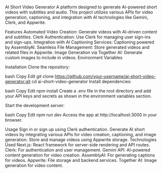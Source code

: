AI Short Video Generator
A platform designed to generate AI-powered short videos with subtitles and audio. This project utilizes various APIs for video generation, captioning, and integration with AI technologies like Gemini, Clerk, and Appwrite.

Features
Automated Video Creation: Generate videos with AI-driven content and subtitles.
Clerk Authentication: Use Clerk for managing user sign-ins and sign-ups.
Integration with AI Captioning Services: Captioning powered by AssemblyAI.
Seamless File Management: Store generated videos and related files in Appwrite.
Image Generation via Together AI: Generate custom images to include in videos.
Environment Variables

Installation
Clone the repository:

bash
Copy
Edit
git clone https://github.com/your-username/ai-short-video-generator.git
cd ai-short-video-generator
Install dependencies:

bash
Copy
Edit
npm install
Create a .env file in the root directory and add your API keys and secrets as shown in the environment variables section.

Start the development server:

bash
Copy
Edit
npm run dev
Access the app at http://localhost:3000 in your browser.

Usage
Sign in or sign up using Clerk authentication.
Generate AI short videos by integrating various APIs for video creation, captioning, and image generation.
Store and manage videos using Appwrite storage.
Technologies Used
Next.js: React framework for server-side rendering and API routes.
Clerk: For authentication and user management.
Gemini API: AI-powered content generation for video creation.
AssemblyAI: For generating captions for videos.
Appwrite: File storage and backend services.
Together AI: Image generation for video content.
